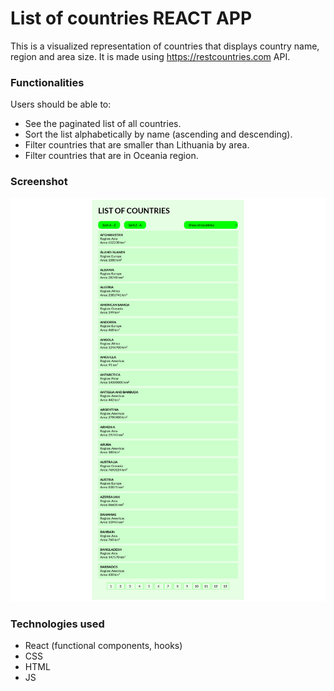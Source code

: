 # List of countries REACT APP
This is a visualized representation of countries that displays country name, region and area size. It is made using https://restcountries.com API.

### Functionalities 
Users should be able to:
- See the paginated list of all countries.
- Sort the list alphabetically by name (ascending and descending).
- Filter countries that are smaller than Lithuania by area.
- Filter countries that are in Oceania region.

### Screenshot
![List-of-countries-app screenshot](https://github.com/ziviledauderiene/List-of-countries/blob/master/countries-app/public/screenshot-list-of-countries.png)

### Technologies used
- React (functional components, hooks)
- CSS 
- HTML
- JS

